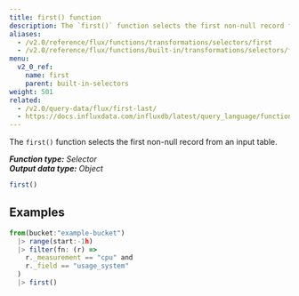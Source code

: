 ```yaml
---
title: first() function
description: The `first()` function selects the first non-null record from an input table.
aliases:
  - /v2.0/reference/flux/functions/transformations/selectors/first
  - /v2.0/reference/flux/functions/built-in/transformations/selectors/first/
menu:
  v2_0_ref:
    name: first
    parent: built-in-selectors
weight: 501
related:
  - /v2.0/query-data/flux/first-last/
  - https://docs.influxdata.com/influxdb/latest/query_language/functions/#first, InfluxQL – FIRST()
---
```


The `first()` function selects the first non-null record from an input table.

_**Function type:** Selector_  
_**Output data type:** Object_

```js
first()
```

## Examples
```js
from(bucket:"example-bucket")
  |> range(start:-1h)
  |> filter(fn: (r) =>
    r._measurement == "cpu" and
    r._field == "usage_system"
  )
  |> first()
```
